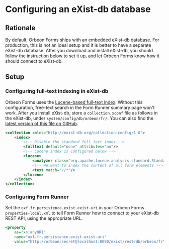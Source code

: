 # Configuring an eXist-db database

## Rationale

By default, Orbeon Forms ships with an embedded eXist-db database. For production, this is not an ideal setup and it is better to have a separate eXist-db database. After you download and install eXist-db, you should follow the instruction below to set it up, and let Orbeon Forms know how it should connect to eXist-db.

## Setup

### Configuring full-text indexing in eXist-db

Orbeon Forms uses the [Lucene-based full-text index](http://exist-db.org/exist/apps/doc/lucene.xml). Without this configuration, free-text search in the Form Runner summary page won't work. After you install eXist-db, store a `collection.xconf` file as follows in the eXist-db, under `system/config/db/orbeon/fr/`. You can also find the [latest version of this file on GitHub](https://github.com/orbeon/orbeon-forms/blob/master/data/system/config/db/orbeon/fr/collection.xconf).

```xml
<collection xmlns="http://exist-db.org/collection-config/1.0">
    <index>
        <!-- Disable the standard full text index -->
        <fulltext default="none" attributes="no"/>
        <!-- Lucene index is configured below -->
        <lucene>
            <analyzer class="org.apache.lucene.analysis.standard.StandardAnalyzer"/>
            <!-- We want to index the content of all form elements -->
            <text match="//*"/>
        </lucene>
    </index>
</collection>
```

### Configuring Form Runner

Set the `oxf.fr.persistence.exist.exist-uri` in your Orbeon Forms `properties-local.xml` to tell Form Runner how to connect to your eXist-db REST API, using the appropriate URL.

```xml
<property
    as="xs:anyURI"
    name="oxf.fr.persistence.exist.exist-uri"
    value="http://orbeon:secret@localhost:8090/exist/rest/db/orbeon/fr"/>
```
